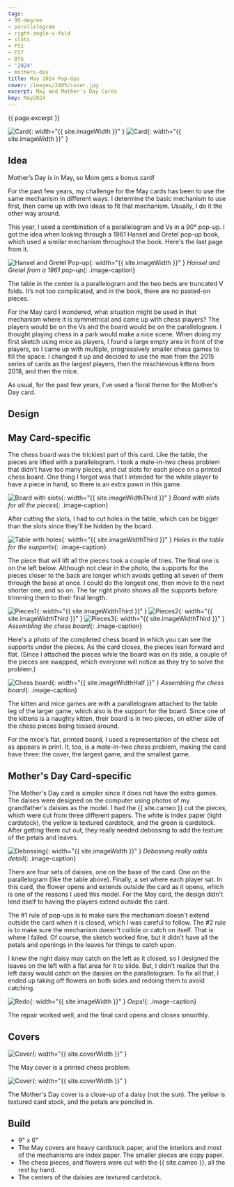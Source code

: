 ```yaml
---
tags:
- 90-degree
- parallelogram
- right-angle-v-fold
- slots
- FS1
- FS7
- BT6
- '2024'
- mothers-day
title: May 2024 Pop-Ups
cover: /images/2405/cover.jpg
excerpt: May and Mother's Day Cards
key: May2024
---
```

{{ page.excerpt }}

![Card]({{site.baseurl}}/images/2405/may-popup.gif){: width="{{ site.imageWidth }}" }
![Card]({{site.baseurl}}/images/2405/mothersday-popup.gif){: width="{{ site.imageWidth }}" }

## Idea

Mother’s Day is in May, so Mom gets a bonus card!

For the past few years, my challenge for the May cards has been to use the same mechanism in different ways. I determine the basic mechanism to use first, then come up with two ideas to fit that mechanism. Usually, I do it the other way around.

This year, I used a combination of a parallelogram and Vs in a 90&deg; pop-up.  I got the idea when looking through a 1961 Hansel and Gretel pop-up book, which used a similar mechanism throughout the book. Here's the last page from it.

![Hansel and Gretel Pop-up]({{site.baseurl}}/images/2405/hansel.jpg){: width="{{ site.imageWidth }}" }
*Hansel and Gretel from a 1961 pop-up*{: .image-caption}

The table in the center is a parallelogram and the two beds are truncated V folds. It’s not too complicated, and in the book, there are no pasted-on pieces.

For the May card I wondered, what situation might be used in that mechanism where it is symmetrical and came up with chess players? The players would be on the Vs and the board would be on the parallelogram. I thought playing chess in a park would make a nice scene. When doing my first sketch using mice as players, I found a large empty area in front of the players, so I came up with multiple, progressively smaller chess games to fill the space. I changed it up and decided to use the man from the 2015 series of cards as the largest players, then the mischievous kittens from 2018, and then the mice.

As usual, for the past few years, I've used a floral theme for the Mother's Day card.

## Design

## May Card-specific

The chess board was the trickiest part of this card. Like the table, the pieces are lifted with a parallelogram. I took a mate-in-two chess problem that didn't have too many pieces, and cut slots for each piece on a printed chess board. One thing I forgot was that I intended for the white player to have a piece in hand, so there is an extra pawn in this game.

![Board with slots]({{site.baseurl}}/images/2405/slotted-board.jpg){: width="{{ site.imageWidthThird }}" }
*Board with slots for all the pieces*{: .image-caption}

After cutting the slots, I had to cut holes in the table, which can be bigger than the slots since they'll be hidden by the board.

![Table with holes]({{site.baseurl}}/images/2405/table.jpg){: width="{{ site.imageWidthThird }}" }
*Holes in the table for the supports*{: .image-caption}

The piece that will lift all the pieces took a couple of tries. The final one is on the left below. Although not clear in the photo, the supports for the pieces closer to the back are longer which avoids getting all seven of them through the base at once. I could do the longest one, then move to the next shorter one, and so on. The far right photo shows all the supports before trimming them to their final length.

![Pieces1]({{site.baseurl}}/images/2405/pieces1.jpg){: width="{{ site.imageWidthThird }}" }
![Pieces2]({{site.baseurl}}/images/2405/pieces2.jpg){: width="{{ site.imageWidthThird }}" }
![Pieces3]({{site.baseurl}}/images/2405/pieces3.jpg){: width="{{ site.imageWidthThird }}" }
*Assembling the chess board*{: .image-caption}

Here's a photo of the completed chess board in which you can see the supports under the pieces. As the card closes, the pieces lean forward and flat. (Since I attached the pieces while the board was on its side, a couple of the pieces are swapped, which everyone will notice as they try to solve the problem.)

![Chess board]({{site.baseurl}}/images/2405/pieces4.jpg){: width="{{ site.imageWidthHalf }}" }
*Assembling the chess board*{: .image-caption}

The kitten and mice games are with a parallelogram attached to the table leg of the larger game, which also is the support for the board. Since one of the kittens is a naughty kitten, their board is in two pieces, on either side of the chess pieces being tossed around.

For the mice's flat, printed board, I used a representation of the chess set as appears in print. It, too, is a mate-in-two chess problem, making the card have three: the cover, the largest game, and the smallest game.

## Mother's Day Card-specific

The Mother's Day card is simpler since it does not have the extra games. The daises were designed on the computer using photos of my grandfather's daisies as the model. I had the {{ site.cameo }} cut the pieces, which were cut from three different papers. The white is index paper (light cardstock), the yellow is textured cardstock, and the green is cardstock. After getting them cut out, they really needed debossing to add the texture of the petals and leaves.

![Debossing]({{site.baseurl}}/images/2405/deboss.jpg){: width="{{ site.imageWidth }}" }
*Debossing really adds detail*{: .image-caption}

There are four sets of daisies, one on the base of the card. One on the parallelogram (like the table above). Finally, a set where each player sat. In this card, the flower opens and extends outside the card as it opens, which is one of the reasons I used this model. For the May card, the design didn't lend itself to having the players extend outside the card.

The #1 rule of pop-ups is to make sure the mechanism doesn't extend outside the card when it is closed, which I was careful to follow. The #2 rule is to make sure the mechanism doesn't collide or catch on itself. That is where I failed. Of course, the sketch worked fine, but it didn't have all the petals and openings in the leaves for things to catch upon.

I knew the right daisy may catch on the left as it closed, so I designed the leaves on the left with a flat area for it to slide. But, I didn't realize that the left daisy would catch on the daisies on the parallelogram. To fix all that, I ended up taking off flowers on both sides and redoing them to avoid catching.

![Redo]({{site.baseurl}}/images/2405/redo.jpg){: width="{{ site.imageWidth }}" }
*Oops!*{: .image-caption}

The repair worked well, and the final card opens and closes smoothly.

## Covers

![Cover]({{site.baseurl}}{{page.cover}}){: width="{{ site.coverWidth }}" }

The May cover is a printed chess problem.

![Cover]({{site.baseurl}}/images/2405/mothersday.jpg){: width="{{ site.coverWidth }}" }

The Mother's Day cover is a close-up of a daisy (not the sun). The yellow is textured card stock, and the petals are penciled in.

## Build

- 9" x 6"
- The May covers are heavy cardstock paper, and the interiors and most of the mechanisms are index paper. The smaller pieces are copy paper.
- The chess pieces, and flowers were cut with the {{ site.cameo }}, all the rest by hand.
- The centers of the daisies are textured cardstock.
